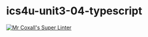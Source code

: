 # ics4u-unit3-04-typescript

[![Mr Coxall's Super Linter](https://github.com/Igor-Zhelezniak-1/ics4u-unit3-04-typescript/workflows/Mr%20Coxall's%20Super%20Linter/badge.svg)](https://github.com/Igor-Zhelezniak-1/ics4u-unit3-04-typescript/actions/)
